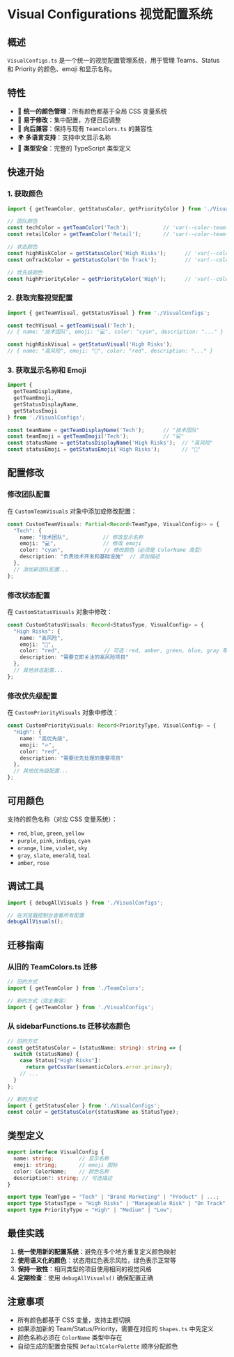 # Visual Configurations 视觉配置系统

## 概述
`VisualConfigs.ts` 是一个统一的视觉配置管理系统，用于管理 Teams、Status 和 Priority 的颜色、emoji 和显示名称。

## 特性
- 🎨 **统一的颜色管理**：所有颜色都基于全局 CSS 变量系统
- 📝 **易于修改**：集中配置，方便日后调整
- 🔄 **向后兼容**：保持与现有 `TeamColors.ts` 的兼容性
- 🌍 **多语言支持**：支持中文显示名称
- 🎯 **类型安全**：完整的 TypeScript 类型定义

## 快速开始

### 1. 获取颜色
```typescript
import { getTeamColor, getStatusColor, getPriorityColor } from './VisualConfigs';

// 团队颜色
const techColor = getTeamColor('Tech');           // 'var(--color-team-cyan)'
const retailColor = getTeamColor('Retail');       // 'var(--color-team-red)'

// 状态颜色  
const highRiskColor = getStatusColor('High Risks');      // 'var(--color-team-red)'
const onTrackColor = getStatusColor('On Track');         // 'var(--color-team-green)'

// 优先级颜色
const highPriorityColor = getPriorityColor('High');      // 'var(--color-team-red)'
```

### 2. 获取完整视觉配置
```typescript
import { getTeamVisual, getStatusVisual } from './VisualConfigs';

const techVisual = getTeamVisual('Tech');
// { name: "技术团队", emoji: "💻", color: "cyan", description: "..." }

const highRiskVisual = getStatusVisual('High Risks');
// { name: "高风险", emoji: "🚨", color: "red", description: "..." }
```

### 3. 获取显示名称和 Emoji
```typescript
import { 
  getTeamDisplayName, 
  getTeamEmoji,
  getStatusDisplayName,
  getStatusEmoji 
} from './VisualConfigs';

const teamName = getTeamDisplayName('Tech');      // "技术团队"
const teamEmoji = getTeamEmoji('Tech');           // "💻"
const statusName = getStatusDisplayName('High Risks');  // "高风险"
const statusEmoji = getStatusEmoji('High Risks');       // "🚨"
```

## 配置修改

### 修改团队配置
在 `CustomTeamVisuals` 对象中添加或修改配置：

```typescript
const CustomTeamVisuals: Partial<Record<TeamType, VisualConfig>> = {
  "Tech": {
    name: "技术团队",           // 修改显示名称
    emoji: "💻",               // 修改 emoji
    color: "cyan",             // 修改颜色（必须是 ColorName 类型）
    description: "负责技术开发和基础设施"  // 添加描述
  },
  // 添加新团队配置...
};
```

### 修改状态配置
在 `CustomStatusVisuals` 对象中修改：

```typescript
const CustomStatusVisuals: Record<StatusType, VisualConfig> = {
  "High Risks": {
    name: "高风险",
    emoji: "🚨",
    color: "red",              // 可选：red, amber, green, blue, gray 等
    description: "需要立即关注的高风险项目"
  },
  // 其他状态配置...
};
```

### 修改优先级配置
在 `CustomPriorityVisuals` 对象中修改：

```typescript
const CustomPriorityVisuals: Record<PriorityType, VisualConfig> = {
  "High": {
    name: "高优先级",
    emoji: "🔥",
    color: "red",
    description: "需要优先处理的重要项目"
  },
  // 其他优先级配置...
};
```

## 可用颜色
支持的颜色名称（对应 CSS 变量系统）：
- `red`, `blue`, `green`, `yellow`
- `purple`, `pink`, `indigo`, `cyan`
- `orange`, `lime`, `violet`, `sky`
- `gray`, `slate`, `emerald`, `teal`
- `amber`, `rose`

## 调试工具
```typescript
import { debugAllVisuals } from './VisualConfigs';

// 在浏览器控制台查看所有配置
debugAllVisuals();
```

## 迁移指南

### 从旧的 TeamColors.ts 迁移
```typescript
// 旧的方式
import { getTeamColor } from './TeamColors';

// 新的方式（完全兼容）
import { getTeamColor } from './VisualConfigs';
```

### 从 sidebarFunctions.ts 迁移状态颜色
```typescript
// 旧的方式
const getStatusColor = (statusName: string): string => {
  switch (statusName) {
    case Status["High Risks"]:
      return getCssVar(semanticColors.error.primary);
    // ...
  }
};

// 新的方式
import { getStatusColor } from './VisualConfigs';
const color = getStatusColor(statusName as StatusType);
```

## 类型定义
```typescript
export interface VisualConfig {
  name: string;        // 显示名称
  emoji: string;       // emoji 图标
  color: ColorName;    // 颜色名称
  description?: string; // 可选描述
}

export type TeamType = "Tech" | "Brand Marketing" | "Product" | ...;
export type StatusType = "High Risks" | "Manageable Risk" | "On Track" | "Not Yet Started";
export type PriorityType = "High" | "Medium" | "Low";
```

## 最佳实践

1. **统一使用新的配置系统**：避免在多个地方重复定义颜色映射
2. **使用语义化的颜色**：状态用红色表示风险，绿色表示正常等
3. **保持一致性**：相同类型的项目使用相同的视觉风格
4. **定期检查**：使用 `debugAllVisuals()` 确保配置正确

## 注意事项

- 所有颜色都基于 CSS 变量，支持主题切换
- 如果添加新的 Team/Status/Priority，需要在对应的 `Shapes.ts` 中先定义
- 颜色名称必须在 `ColorName` 类型中存在
- 自动生成的配置会按照 `DefaultColorPalette` 顺序分配颜色 